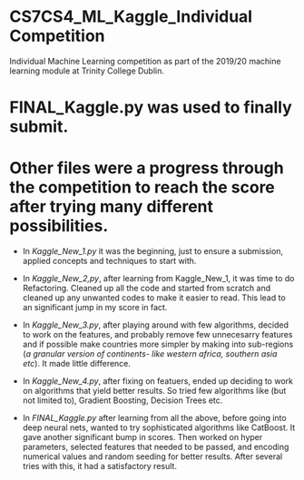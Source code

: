 # CS7CS4_ML_Kaggle_Individual Competition
Individual Machine Learning competition as part of the 2019/20 machine learning module at Trinity College Dublin.

# FINAL_Kaggle.py was used to finally submit.
# Other files were a progress through the competition to reach the score after trying many different possibilities.

* In *Kaggle_New_1.py* it was the beginning, just to ensure a submission, applied concepts and techniques to start with.

* In *Kaggle_New_2,py*, after learning from Kaggle_New_1, it was time to do Refactoring. Cleaned up all the code and started from scratch and cleaned up any unwanted codes to make it easier to read. This lead to an significant jump in my score in fact.

* In *Kaggle_New_3.py*, after playing around with few algorithms, decided to work on the features, and probably remove few unnecesarry features and if possible make countries more simpler by making into sub-regions (*a granular version of continents- like western africa, southern asia etc*). It made little difference.

* In *Kaggle_New_4.py*, after fixing on featuers, ended up deciding to work on algorithms that yield better results. So tried few algorithms like (but not limited to), Gradient Boosting, Decision Trees etc.

* In *FINAL_Kaggle.py* after learning from all the above, before going into deep neural nets, wanted to try sophisticated algorithms like CatBoost. It gave another significant bump in scores. Then worked on hyper parameters, selected features that needed to be passed, and encoding numerical values and random seeding for better results. After several tries with this, it had a satisfactory result.
